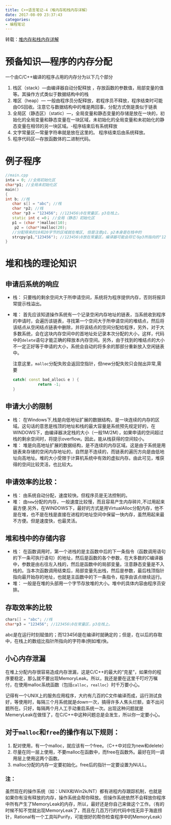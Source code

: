 ```yaml
---
title: C++语言笔记-4（堆内存和栈内存详解）
date: 2017-08-09 23:37:43
categories:
- 编程笔记
---
```

转载：[堆内存和栈内存详解](http://blog.csdn.net/abcjennifer/article/details/39780819)
# 预备知识—程序的内存分配
一个由C/C++编译的程序占用的内存分为以下几个部分
1. 栈区（stack）—由编译器自动分配释放 ，存放函数的参数值，局部变量的值等。其操作方式类似于数据结构中的栈
2. 堆区（heap）— 一般由程序员分配释放，若程序员不释放，程序结束时可能由OS回收。注意它与数据结构中的堆是两回事，分配方式倒是类似于链表
3. 全局区（静态区）（static）—，全局变量和静态变量的存储是放在一块的，初始化的全局变量和静态变量在一块区域，未初始化的全局变量和未初始化的静态变量在相邻的另一块区域。-程序结束后有系统释放
4. 文字常量区—常量字符串就是放在这里的。 程序结束后由系统释放。
5. 程序代码区—存放函数体的二进制代码。
<!-- more -->

# 例子程序
```cpp
//main.cpp  
inta = 0; //全局初始化区  
char*p1; //全局未初始化区  
main()  
{  
int b; //栈   
   char s[] = "abc"; //栈   
   char *p2; //栈    
   char *p3 = "123456"; //123456\0在常量区，p3在栈上。    
   static int c =0； //全局（静态）初始化区   
   p1 = (char *)malloc(10);    
    p2 = (char*)malloc(20);    
   //分配得来的10和20字节的区域就在堆区, 但是注意p1、p2本身是在栈中的   
   strcpy(p1,"123456"); //123456\0放在常量区，编译器可能会将它与p3所指向的"123456"优化成一个地方。    
}   
```

# 堆和栈的理论知识
## 申请后系统的响应
* 栈：
    只要栈的剩余空间大于所申请空间，系统将为程序提供内存，否则将报异常提示栈溢出。

* 堆：
    首先应该知道操作系统有一个记录空闲内存地址的链表，当系统收到程序的申请时，会遍历该链表，寻找第一个空间大于所申请空间的堆结点，然后将该结点从空闲结点链表中删除，并将该结点的空间分配给程序，另外，对于大多数系统，会在这块内存空间中的首地址处记录本次分配的大小，这样，代码中的`delete`语句才能正确的释放本内存空间。另外，由于找到的堆结点的大小不一定正好等于申请的大小，系统会自动的将多余的那部分重新放入空闲链表中。

    注意这里，`malloc`分配失败会返回空指针，但new分配失败只会抛出异常,需要
    ```cpp
    catch( const bad_alloc& e ) {  
               return -1;  
    }  
    ```
## 申请大小的限制
* 栈：
    在Windows下,栈是向低地址扩展的数据结构，是一块连续的内存的区域。这句话的意思是栈顶的地址和栈的最大容量是系统预先规定好的，在WINDOWS下，由编译器决定栈的大小（一般1M/2M），如果申请的空间超过栈的剩余空间时，将提示overflow。因此，能从栈获得的空间较小。
* 堆：
    堆是向高地址扩展的数据结构，是不连续的内存区域。这是由于系统是用链表来存储的空闲内存地址的，自然是不连续的，而链表的遍历方向是由低地址向高地址。堆的大小受限于计算机系统中有效的虚拟内存。由此可见，堆获得的空间比较灵活，也比较大。

## 申请效率的比较：
* 栈：
    由系统自动分配，速度较快。但程序员是无法控制的。
* 堆：
    由`new`分配的内存，一般速度比较慢，而且容易产生内存碎片,不过用起来最方便.另外，在WINDOWS下，最好的方式是用VirtualAlloc分配内存，他不是在堆，也不是在栈是直接在进程的地址空间中保留一快内存，虽然用起来最不方便。但是速度快，也最灵活。


## 堆和栈中的存储内容
* 栈：
    在函数调用时，第一个进栈的是主函数中后的下一条指令（函数调用语句的下一条可执行语句）的地址，然后是函数的各个参数，在大多数的C编译器中，参数是由右往左入栈的，然后是函数中的局部变量。注意静态变量是不入栈的。当本次函数调用结束后，局部变量先出栈，然后是参数，最后栈顶指针指向最开始存的地址，也就是主函数中的下一条指令，程序由该点继续运行。
* 堆：
    一般是在堆的头部用一个字节存放堆的大小。堆中的具体内容由程序员安排。

## 存取效率的比较
```cpp
chars[] = "abc"; //栈   
char*p3 = "123456"; //123456\0在常量区，p3在栈上。  
```
abc是在运行时刻赋值的；而123456是在编译时就确定的；但是，在以后的存取中，在栈上的数组比指针所指向的字符串(例如堆)快。
## 小心内存泄漏
在堆上分配内存很容易造成内存泄漏，这是C/C++的最大的“克星”，如果你的程序要稳定，那么就不要出现MemoryLeak。所以，我还是要在这里千叮咛万嘱付，在使用malloc系统函数（包括`calloc`，`realloc`）时千万要小心。

记得有一个UNIX上的服务应用程序，大约有几百的C文件编译而成，运行测试良好，等使用时，每隔三个月系统就是down一次，搞得许多人焦头烂额，查不出问题所在。只好，每隔两个月人工手动重启系统一次。出现这种问题就是MemeryLeak在做怪了，在C/C++中这种问题总是会发生，所以你一定要小心。

## 对于`malloc`和`free`的操作有以下规则：
1. 配对使用，有一个malloc，就应该有一个free。（C++中对应为new和delete）
2. 尽量在同一层上使用，不要malloc在函数中，而free在函数外。最好在同一调用层上使用这两个函数。
3. malloc分配的内存一定要初始化。free后的指针一定要设置为NULL。

### 注：
虽然现在的操作系统（如：UNIX和Win2k/NT）都有进程内存跟踪机制，也就是如果你有没有释放的内存，操作系统会帮你释放。但操作系统依然不会释放你程序中所有产生了MemoryLeak的内存，所以，最好还是你自己来做这个工作。（有的时候不知不觉就出现MemoryLeak了，而且在几百万行的代码中找无异于海底捞针，Rational有一个工具叫Purify，可能很好的帮你检查程序中的MemoryLeak）
